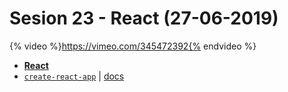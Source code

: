 # Sesion 23 - React (27-06-2019) 

{% video %}https://vimeo.com/345472392{% endvideo %}

- [**React**](https://reactjs.org/)
- [`create-react-app`](https://github.com/facebook/create-react-app) | [docs](https://facebook.github.io/create-react-app/)
